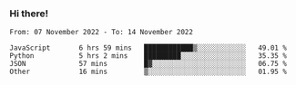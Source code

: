 ### Hi there!

<!--START_SECTION:waka-->

```text
From: 07 November 2022 - To: 14 November 2022

JavaScript       6 hrs 59 mins   ████████████▒░░░░░░░░░░░░   49.01 %
Python           5 hrs 2 mins    █████████░░░░░░░░░░░░░░░░   35.35 %
JSON             57 mins         █▓░░░░░░░░░░░░░░░░░░░░░░░   06.75 %
Other            16 mins         ▒░░░░░░░░░░░░░░░░░░░░░░░░   01.95 %
```

<!--END_SECTION:waka-->
